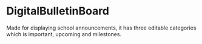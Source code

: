 # DigitalBulletinBoard
Made for displaying school announcements, it has three editable categories which is important, upcoming and milestones. 
